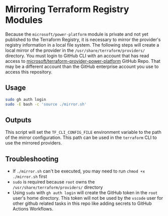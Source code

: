 # Mirroring Terraform Registry Modules

Because the `microsoft/power-platform` module is private and not yet published to the Terraform Registry, it is necessary to mirror the provider's registry information in a local file system.  The following steps will create a local mirror of the provider in the `/usr/share/terraform/providers/` directory.  You must login to GitHub CLI with an account that has read access to [microsoft/terraform-provider-power-platform](https://github.com/microsoft/terraform-provider-power-platform) GitHub Repo.  That may be a different account than the GitHub enterprise account you use to access this repository.

## Usage

```bash
sudo gh auth login
sudo -E bash -c 'source ./mirror.sh'
```

## Outputs

This script will set the `TF_CLI_CONFIG_FILE` environment variable to the path of the mirror configuration.  This path can be used in the `terraform` CLI to use the mirrored providers.

## Troubleshooting

* If `./mirror.sh` can't be executed, you may need to run `chmod +x ./mirror.sh` first
* `sudo` is required because `root` owns the `/usr/share/terraform/providers/` directory
* Using `sudo` with `gh auth login` will create the GitHub token in the `root` user's home directory.  This token will not be used by the `vscode` user for other github related tasks in this repo like adding secrets to GitHub Actions Workflows.
